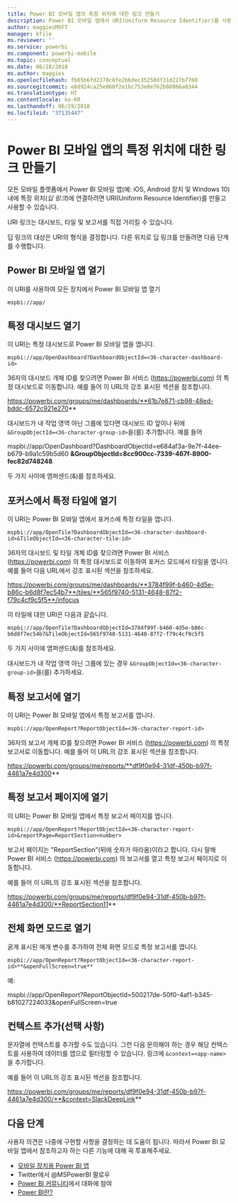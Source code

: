 ```yaml
---
title: Power BI 모바일 앱의 특정 위치에 대한 링크 만들기
description: Power BI 모바일 앱에서 URI(Uniform Resource Identifier)를 사용하여 특정 대시보드, 타일 또는 보고서에 대한 딥 링크를 만드는 방법에 대해 알아봅니다.
author: maggiesMSFT
manager: kfile
ms.reviewer: ''
ms.service: powerbi
ms.component: powerbi-mobile
ms.topic: conceptual
ms.date: 06/28/2018
ms.author: maggies
ms.openlocfilehash: fb05b6fd2378c8fe2b6dec35250df31d227b7760
ms.sourcegitcommit: e8d924ca25e060f2e1bc753e8e762b88066a0344
ms.translationtype: HT
ms.contentlocale: ko-KR
ms.lasthandoff: 06/29/2018
ms.locfileid: "37135447"
---
```

# <a name="create-a-link-to-a-specific-location-in-the-power-bi-mobile-apps"></a>Power BI 모바일 앱의 특정 위치에 대한 링크 만들기
모든 모바일 플랫폼에서 Power BI 모바일 앱(예: iOS, Android 장치 및 Windows 10) 내에 특정 위치(*딥 링크*)에 연결하려면 URI(Uniform Resource Identifier)를 만들고 사용할 수 있습니다.

URI 링크는 대시보드, 타일 및 보고서를 직접 가리킬 수 있습니다.

딥 링크의 대상은 URI의 형식을 결정합니다. 다른 위치로 딥 링크를 만들려면 다음 단계를 수행합니다. 

## <a name="open-the-power-bi-mobile-app"></a>Power BI 모바일 앱 열기
이 URI를 사용하여 모든 장치에서 Power BI 모바일 앱 열기

    mspbi://app/


## <a name="open-to-a-specific-dashboard"></a>특정 대시보드 열기
이 URI는 특정 대시보드로 Power BI 모바일 앱을 엽니다.

    mspbi://app/OpenDashboard?DashboardObjectId=<36-character-dashboard-id>

36자의 대시보드 개체 ID를 찾으려면 Power BI 서비스 (https://powerbi.com) 의 특정 대시보드로 이동합니다. 예를 들어 이 URL의 강조 표시된 섹션을 참조합니다.

https://powerbi.com/groups/me/dashboards/**61b7e871-cb98-48ed-bddc-6572c921e270**

대시보드가 내 작업 영역 아닌 그룹에 있다면 대시보드 ID 앞이나 뒤에 `&GroupObjectId=<36-character-group-id>`을(를) 추가합니다. 예를 들어 

mspbi://app/OpenDashboard?DashboardObjectId=e684af3a-9e7f-44ee-b679-b9a1c59b5d60 **&GroupObjectId=8cc900cc-7339-467f-8900-fec82d748248**

두 가지 사이에 앰퍼샌드(&)를 참조하세요.

## <a name="open-to-a-specific-tile-in-focus"></a>포커스에서 특정 타일에 열기
이 URI는 Power BI 모바일 앱에서 포커스에 특정 타일을 엽니다.

    mspbi://app/OpenTile?DashboardObjectId=<36-character-dashboard-id>&TileObjectId=<36-character-tile-id>

36자의 대시보드 및 타일 개체 ID를 찾으려면 Power BI 서비스 (https://powerbi.com) 의 특정 대시보드로 이동하여 포커스 모드에서 타일을 엽니다. 예를 들어 다음 URL에서 강조 표시된 섹션을 참조하세요.

https://powerbi.com/groups/me/dashboards/**3784f99f-b460-4d5e-b86c-b6d8f7ec54b7**/tiles/**565f9740-5131-4648-87f2-f79c4cf9c5f5**/infocus

이 타일에 대한 URI은 다음과 같습니다.

    mspbi://app/OpenTile?DashboardObjectId=3784f99f-b460-4d5e-b86c-b6d8f7ec54b7&TileObjectId=565f9740-5131-4648-87f2-f79c4cf9c5f5

두 가지 사이에 앰퍼샌드(&)를 참조하세요.

대시보드가 내 작업 영역 아닌 그룹에 있는 경우 `&GroupObjectId=<36-character-group-id>`을(를) 추가하세요.

## <a name="open-to-a-specific-report"></a>특정 보고서에 열기
이 URI는 Power BI 모바일 앱에서 특정 보고서를 엽니다.

    mspbi://app/OpenReport?ReportObjectId=<36-character-report-id>

36자의 보고서 개체 ID를 찾으려면 Power BI 서비스 (https://powerbi.com) 의 특정 보고서로 이동합니다. 예를 들어 이 URL의 강조 표시된 섹션을 참조합니다.

https://powerbi.com/groups/me/reports/**df9f0e94-31df-450b-b97f-4461a7e4d300**

## <a name="open-to-a-specific-report-page"></a>특정 보고서 페이지에 열기
이 URI는 Power BI 모바일 앱에서 특정 보고서 페이지를 엽니다.

    mspbi://app/OpenReport?ReportObjectId=<36-character-report-id>&reportPage=ReportSection<number>

보고서 페이지는 "ReportSection"(뒤에 숫자가 따라옴)이라고 합니다. 다시 말해 Power BI 서비스 (https://powerbi.com) 의 보고서를 열고 특정 보고서 페이지로 이동합니다. 

예를 들어 이 URL의 강조 표시된 섹션을 참조합니다.

https://powerbi.com/groups/me/reports/df9f0e94-31df-450b-b97f-4461a7e4d300/**ReportSection11**

## <a name="open-in-full-screen-mode"></a>전체 화면 모드로 열기
굵게 표시된 매개 변수를 추가하여 전체 화면 모드로 특정 보고서를 엽니다.

    mspbi://app/OpenReport?ReportObjectId=<36-character-report-id>**&openFullScreen=true**

예: 

mspbi://app/OpenReport?ReportObjectId=500217de-50f0-4af1-b345-b81027224033&openFullScreen=true

## <a name="add-context-optional"></a>컨텍스트 추가(선택 사항)
문자열에 컨텍스트를 추가할 수도 있습니다. 그런 다음 문의해야 하는 경우 해당 컨텍스트를 사용하여 데이터를 앱으로 필터링할 수 있습니다. 링크에 `&context=<app-name>`을 추가합니다.

예를 들어 이 URL의 강조 표시된 섹션을 참조합니다. 

https://powerbi.com/groups/me/reports/df9f0e94-31df-450b-b97f-4461a7e4d300/**&context=SlackDeepLink**

## <a name="next-steps"></a>다음 단계
사용자 의견은 나중에 구현할 사항을 결정하는 데 도움이 됩니다. 따라서 Power BI 모바일 앱에서 참조하고자 하는 다른 기능에 대해 꼭 투표해주세요. 

* [모바일 장치용 Power BI 앱](mobile-apps-for-mobile-devices.md)
* Twitter에서 @MSPowerBI 팔로우
* [Power BI 커뮤니티](http://community.powerbi.com/)에서 대화에 참여
* [Power BI란?](power-bi-overview.md)

